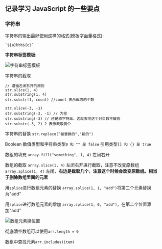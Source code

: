 ## 记录学习 JavaScript 的一些要点

### 字符串

字符串的输出最好使用这样的格式(模板字面量格式):
```
`${a}bbb${c}`
```
**字符串标签模板:**

![字符串标签模板](https://imagelol.com/image/lMZSO)


字符串的截取
```
// 遵循左闭右开的原则
str.slice(1, 4) 
str.substring(1, 4)
str.substr(1, count) //count 表示截取的个数

str.slice(-3, -1)
str.substring(-3, -1) // 为空
str.substring(-3) // 还是原字符串，这就表明这个对负数不敏感
str.substr(-3, 2) 2 表示截取俩个
```

字符串的替换
`str.replace(“被替换的","新的")`


Boolean
数值类型和字符串类型`0 和 "" 是 false`
引用类型`[] 和 {} 是 true`


数组的填充
`array.fill("something", 1, 4)`
左闭右开

数组的截取
`array.slice(1, 4)` 左闭右开进行截取，注意不改变原数组
`array.splice(1, 4)` 左闭，**右边是截取几个，注意这个时候会改变原数组。相当于删除数组里面的元素**

用`splice`进行数组元素的替换
`array.splice(1, 1, "add")`将第二个元素替换为"add"

用`splice`进行数组元素的增加
`array.splice(1, 0, "add")`，在第二个位置添加"add"

![数组元素换位置](https://imagelol.com/image/lMOQU)

彻底清空数组可以使用`arr.length = 0`

数组中查找元素`arr.includes(item)`


